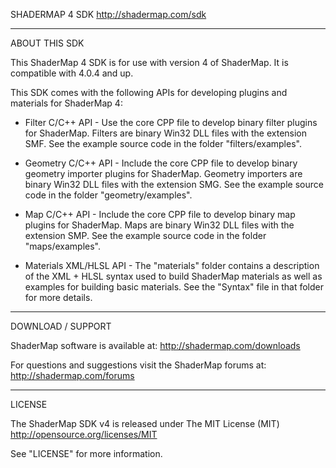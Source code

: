 SHADERMAP 4 SDK
http://shadermap.com/sdk

-----------

ABOUT THIS SDK

This ShaderMap 4 SDK is for use with version 4 of ShaderMap. It is compatible 
with 4.0.4 and up. 

This SDK comes with the following APIs for developing plugins and materials for 
ShaderMap 4:

* Filter C/C++ API - Use the core CPP file to develop binary filter plugins for 
ShaderMap. Filters are binary Win32 DLL files with the extension SMF. See the 
example source code in the folder "filters/examples". 

* Geometry C/C++ API - Include the core CPP file to develop binary geometry importer
plugins for ShaderMap. Geometry importers are binary Win32 DLL files with the
extension SMG. See the example source code in the folder "geometry/examples". 

* Map C/C++ API - Include the core CPP file to develop binary map plugins for
ShaderMap. Maps are binary Win32 DLL files with the extension SMP. See the 
example source code in the folder "maps/examples". 

* Materials XML/HLSL API - The "materials" folder contains a description of the 
XML + HLSL syntax used to build ShaderMap materials as well as examples for 
building basic materials. See the "Syntax" file in that folder for more details.

-----------

DOWNLOAD / SUPPORT

ShaderMap software is available at:
http://shadermap.com/downloads

For questions and suggestions visit the ShaderMap forums at:
http://shadermap.com/forums

-----------

LICENSE

The ShaderMap SDK v4 is released under The MIT License (MIT)
http://opensource.org/licenses/MIT

See "LICENSE" for more information.
